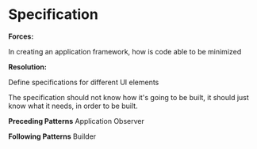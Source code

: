 # Specification

**Forces:**

In creating an application framework, how is code able to be minimized

**Resolution:**

Define specifications for different UI elements

The specification should not know how it's going to be built, it should just know what it needs, in order to be built.


**Preceding Patterns**
Application
Observer

**Following Patterns**
Builder